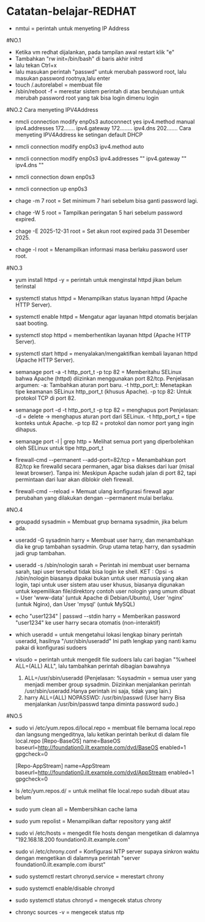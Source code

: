 # Catatan-belajar-REDHAT
- nmtui = perintah untuk menyeting IP Address

#NO.1
- Ketika vm redhat dijalankan, pada tampilan awal restart klik "e"
- Tambahkan "rw init=/bin/bash" di baris akhir initrd
- lalu tekan Ctrl+x
- lalu masukan perintah "passwd" untuk merubah password root, lalu masukan password rootnya,lalu enter
- touch /.autorelabel = membuat file
- /sbin/reboot -f = merestar sistem
perintah di atas berutujuan untuk merubah password root yang tak bisa login dimenu login

#NO.2
Cara menyeting IPV4Address
- nmcli connection modify enp0s3 autoconnect yes ipv4.method manual ipv4.addresses 172....... ipv4.gateway 172........ ipv4.dns 202.......
Cara menyeting IPV4Address ke setingan default DHCP
- nmcli connection modify enp0s3 ipv4.method auto
- nmcli connection modify enp0s3 ipv4.addresses "" ipv4.gateway "" ipv4.dns ""
- nmcli connection down enp0s3
- nmcli connection up enp0s3
  
- chage -m 7 root	= Set minimum 7 hari sebelum bisa ganti password lagi.
- chage -W 5 root	= Tampilkan peringatan 5 hari sebelum password expired.
- chage -E 2025-12-31 root = Set akun root expired pada 31 Desember 2025.
- chage -l root = Menampilkan informasi masa berlaku password user root.

#NO.3
- yum install httpd -y = perintah untuk menginstal httpd jikan belum terinstal
- systemctl status httpd = Menampilkan status layanan httpd (Apache HTTP Server).
- systemctl enable httpd = Mengatur agar layanan httpd otomatis berjalan saat booting.
- systemctl stop httpd = memberhentikan layanan httpd (Apache HTTP Server).
- systemctl start httpd = menyalakan/mengaktifkan kembali layanan httpd (Apache HTTP Server).

- semanage port -a -t http_port_t -p tcp 82 = Memberitahu SELinux bahwa Apache (httpd) diizinkan menggunakan port 82/tcp.
  Penjelasan argumen:
    -a: Tambahkan aturan port baru.
    -t http_port_t: Menetapkan tipe keamanan SELinux http_port_t (khusus Apache).
    -p tcp 82: Untuk protokol TCP di port 82.
- semanage port -d -t http_port_t -p tcp 82 = menghapus port
  Penjelasan:
    -d = delete → menghapus aturan port dari SELinux.
    -t http_port_t = tipe konteks untuk Apache.
    -p tcp 82 = protokol dan nomor port yang ingin dihapus.
- semanage port -l | grep http = Melihat semua port yang diperbolehkan oleh SELinux untuk tipe http_port_t

- firewall-cmd --permanent --add-port=82/tcp = Menambahkan port 82/tcp ke firewalld secara permanen, agar bisa diakses dari luar (misal lewat browser).
Tanpa ini: Meskipun Apache sudah jalan di port 82, tapi permintaan dari luar akan diblokir oleh firewall.
- firewall-cmd --reload = Memuat ulang konfigurasi firewall agar perubahan yang dilakukan dengan --permanent mulai berlaku.

#NO.4
- groupadd sysadmin = Membuat grup bernama sysadmin, jika belum ada.
- useradd -G sysadmin harry = Membuat user harry, dan menambahkan dia ke grup tambahan sysadmin. Grup utama tetap harry, dan sysadmin jadi grup tambahan.
- useradd -s /sbin/nologin sarah = Perintah ini membuat user bernama sarah, tapi user tersebut tidak bisa login ke shell.
  KET : Opsi -s /sbin/nologin biasanya dipakai bukan untuk user manusia yang akan login, tapi untuk user sistem atau user khusus, biasanya digunakan untuk kepemilikan file/direktory contoh user nologin yang umum dibuat = User 'www-data' (untuk Apache di Debian/Ubuntu), User 'nginx' (untuk Nginx), dan User 'mysql' (untuk MySQL)
- echo "user1234" | passwd --stdin harry = Memberikan password "user1234" ke user harry secara otomatis (non-interaktif)

- which useradd = untuk mengetahui lokasi lengkap binary perintah useradd, hasilnya "/usr/sbin/useradd" Ini path lengkap yang nanti kamu pakai di konfigurasi sudoers
- visudo = perintah untuk mengedit file sudoers
  lalu cari bagian "%wheel ALL=(ALL) ALL", lalu tambahkan perintah dibagian bawahnya
  1. ALL=/usr/sbin/useradd (Penjelasan: %sysadmin = semua user yang menjadi member group sysadmin. Diizinkan menjalankan perintah /usr/sbin/useradd.Hanya perintah ini saja, tidak yang lain.)
  2. harry  ALL=(ALL)       NOPASSWD: /usr/bin/passwd (User harry Bisa menjalankan /usr/bin/passwd tanpa diminta password sudo.)
 
#NO.5
- sudo vi /etc/yum.repos.d/local.repo = membuat file bernama local.repo dan langsung mengeditnya, lalu ketikan perintah berikut di dalam file local.repo
  [Repo-BaseOS]
  name=BaseOS
  baseurl=http://foundation0.ilt.example.com/dvd/BaseOS
  enabled=1
  gpgcheck=0

  [Repo-AppStream]
  name=AppStream
  baseurl=http://foundation0.ilt.example.com/dvd/AppStream
  enabled=1
  gpgcheck=0
- ls /etc/yum.repos.d/ = untuk melihat file local.repo sudah dibuat atau belum
- sudo yum clean all = Membersihkan cache lama
- sudo yum repolist = Menampilkan daftar repository yang aktif

- sudo vi /etc/hosts = mengedit file hosts dengan mengetikan di dalamnya "192.168.18.200   foundation0.ilt.example.com"
- sudo vi /etc/chrony.conf = Konfigurasi NTP server supaya sinkron waktu dengan mengetikan di dalamnya perintah  "server foundation0.ilt.example.com iburst"
- sudo systemctl restart chronyd.service =  merestart chrony
- sudo systemctl enable/disable chronyd
- sudo systemctl status chronyd = mengecek status chrony
- chronyc sources -v = mengecek status ntp









